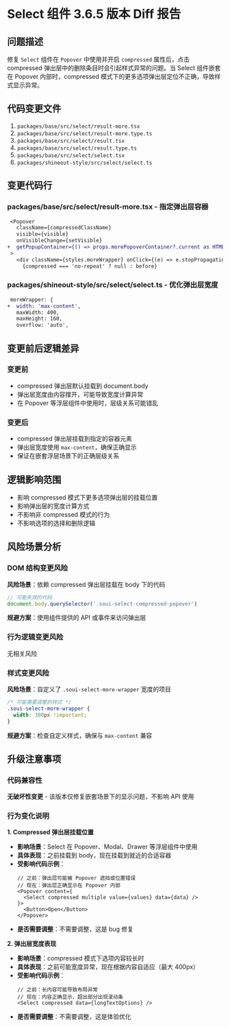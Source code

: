 # Select 组件 3.6.5 版本 Diff 报告

## 问题描述

修复 `Select` 组件在 `Popover` 中使用并开启 `compressed` 属性后，点击 compressed 弹出层中的删除条目时会引起样式异常的问题。当 Select 组件嵌套在 Popover 内部时，compressed 模式下的更多选项弹出层定位不正确，导致样式显示异常。

## 代码变更文件

1. `packages/base/src/select/result-more.tsx`
2. `packages/base/src/select/result-more.type.ts`
3. `packages/base/src/select/result.tsx`
4. `packages/base/src/select/result.type.ts`
5. `packages/base/src/select/select.tsx`
6. `packages/shineout-style/src/select/select.ts`

## 变更代码行

### packages/base/src/select/result-more.tsx - 指定弹出层容器

```diff
 <Popover
   className={compressedClassName}
   visible={visible}
   onVisibleChange={setVisible}
+  getPopupContainer={() => props.morePopoverContainer?.current as HTMLElement}
 >
   <div className={styles.moreWrapper} onClick={(e) => e.stopPropagation()}>
     {compressed === 'no-repeat' ? null : before}
```

### packages/shineout-style/src/select/select.ts - 优化弹出层宽度

```diff
 moreWrapper: {
+  width: 'max-content',
   maxWidth: 400,
   maxHeight: 160,
   overflow: 'auto',
```

## 变更前后逻辑差异

### 变更前
- compressed 弹出层默认挂载到 document.body
- 弹出层宽度由内容撑开，可能导致宽度计算异常
- 在 Popover 等浮层组件中使用时，层级关系可能错乱

### 变更后
- compressed 弹出层挂载到指定的容器元素
- 弹出层宽度使用 `max-content`，确保正确显示
- 保证在嵌套浮层场景下的正确层级关系

## 逻辑影响范围

- 影响 compressed 模式下更多选项弹出层的挂载位置
- 影响弹出层的宽度计算方式
- 不影响非 compressed 模式的行为
- 不影响选项的选择和删除逻辑

## 风险场景分析

### DOM 结构变更风险

**风险场景**：依赖 compressed 弹出层挂载在 body 下的代码
```javascript
// 可能失效的代码
document.body.querySelector('.soui-select-compressed-popover')
```
**规避方案**：使用组件提供的 API 或事件来访问弹出层

### 行为逻辑变更风险

无相关风险

### 样式变更风险

**风险场景**：自定义了 `.soui-select-more-wrapper` 宽度的项目
```css
/* 可能需要调整的样式 */
.soui-select-more-wrapper {
  width: 300px !important;
}
```
**规避方案**：检查自定义样式，确保与 `max-content` 兼容

## 升级注意事项

### 代码兼容性

**无破坏性变更** - 该版本仅修复嵌套场景下的显示问题，不影响 API 使用

### 行为变化说明

**1. Compressed 弹出层挂载位置**
- **影响场景**：Select 在 Popover、Modal、Drawer 等浮层组件中使用
- **具体表现**：之前挂载到 body，现在挂载到就近的合适容器
- **受影响代码示例**：
  ```tsx
  // 之前：弹出层可能被 Popover 遮挡或位置错误
  // 现在：弹出层正确显示在 Popover 内部
  <Popover content={
    <Select compressed multiple value={values} data={data} />
  }>
    <Button>Open</Button>
  </Popover>
  ```
- **是否需要调整**：不需要调整，这是 bug 修复

**2. 弹出层宽度表现**
- **影响场景**：compressed 模式下选项内容较长时
- **具体表现**：之前可能宽度异常，现在根据内容自适应（最大 400px）
- **受影响代码示例**：
  ```tsx
  // 之前：长内容可能导致布局异常
  // 现在：内容正确显示，超出部分出现滚动条
  <Select compressed data={longTextOptions} />
  ```
- **是否需要调整**：不需要调整，这是体验优化